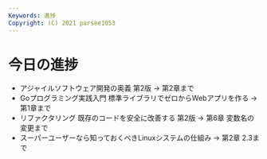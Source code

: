 ```yaml
---
Keywords: 進捗
Copyright: (C) 2021 parsee1053
---
```


# 今日の進捗
* アジャイルソフトウェア開発の奥義 第2版 → 第2章まで
* Goプログラミング実践入門 標準ライブラリでゼロからWebアプリを作る → 第1章まで
* リファクタリング 既存のコードを安全に改善する 第2版 → 第6章 変数名の変更まで
* スーパーユーザーなら知っておくべきLinuxシステムの仕組み → 第2章 2.3まで
